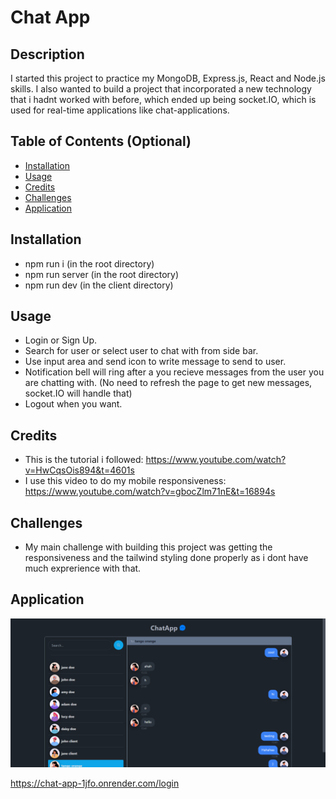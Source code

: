 # Chat App

## Description

I started this project to practice my MongoDB, Express.js, React and Node.js skills. I also wanted to build a project that incorporated a new technology that i hadnt worked with before, which ended up being socket.IO, which is used for real-time applications like chat-applications.

## Table of Contents (Optional)

- [Installation](#installation)
- [Usage](#usage)
- [Credits](#credits)
- [Challenges](#challenges)
- [Application](#application)

## Installation

- npm run i (in the root directory)
- npm run server (in the root directory)
- npm run dev (in the client directory)

## Usage

- Login or Sign Up.
- Search for user or select user to chat with from side bar.
- Use input area and send icon to write message to send to user.
- Notification bell will ring after a you recieve messages from the user you are chatting with. (No need to refresh the page to get new messages, socket.IO will handle that)
- Logout when you want.

## Credits

- This is the tutorial i followed: https://www.youtube.com/watch?v=HwCqsOis894&t=4601s
- I use this video to do my mobile responsiveness: https://www.youtube.com/watch?v=gbocZlm71nE&t=16894s

## Challenges

- My main challenge with building this project was getting the responsiveness and the tailwind styling done properly as i dont have much exprerience with that.

## Application

![alt text](<Screenshot 2024-08-17 131430.png>)

https://chat-app-1jfo.onrender.com/login

